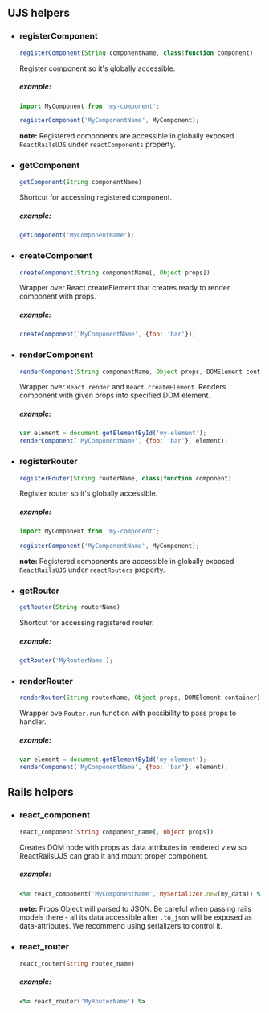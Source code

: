 ## UJS helpers

* ### registerComponent
  ```js
  registerComponent(String componentName, class|function component)
  ```

  Register component so it's globally accessible.

  ##### example:

  ```js
  import MyComponent from 'my-component';

  registerComponent('MyComponentName', MyComponent);
  ```

  **note:** Registered components are accessible in globally exposed `ReactRailsUJS` under `reactComponents` property.

* ### getComponent

  ```js
  getComponent(String componentName)
  ```

  Shortcut for accessing registered component.

  ##### example:

  ```js
  getComponent('MyComponentName');
  ```

* ### createComponent

  ```js
  createComponent(String componentName[, Object props])
  ```

  Wrapper over React.createElement that creates ready to render component with props.

  ##### example:

  ```js
  createComponent('MyComponentName', {foo: 'bar'});
  ```

* ### renderComponent

  ```js
  renderComponent(String componentName, Object props, DOMElement container)
  ```

  Wrapper over `React.render` and `React.createElement`. Renders component with given props into specified DOM element.

  ##### example:

  ```js
  var element = document.getElementById('my-element');
  renderComponent('MyComponentName', {foo: 'bar'}, element);
  ```

* ### registerRouter
  ```js
  registerRouter(String routerName, class|function component)
  ```

  Register router so it's globally accessible.

  ##### example:

  ```js
  import MyComponent from 'my-component';

  registerComponent('MyComponentName', MyComponent);
  ```

  **note:** Registered components are accessible in globally exposed `ReactRailsUJS` under `reactRouters` property.

* ### getRouter

  ```js
  getRouter(String routerName)
  ```

  Shortcut for accessing registered router.

  ##### example:

  ```js
  getRouter('MyRouterName');
  ```

* ### renderRouter

  ```js
  renderRouter(String routerName, Object props, DOMElement container)
  ```

  Wrapper ove `Router.run` function with possibility to pass props to handler.

  ##### example:

  ```js
  var element = document.getElementById('my-element');
  renderComponent('MyComponentName', {foo: 'bar'}, element);
  ```

## Rails helpers

* ### react_component

  ```ruby
  react_component(String component_name[, Object props])
  ```

  Creates DOM node with props as data attributes in rendered view so ReactRailsUJS can grab it and mount proper  component.

  ##### example:

  ```ruby
  <%= react_component('MyComponentName', MySerializer.new(my_data)) %>
  ```

  **note:** Props Object will parsed to JSON. Be careful when passing rails models there - all its data accessible after `.to_json` will be exposed as data-attributes. We  recommend using serializers to control it.

* ### react_router

  ```ruby
  react_router(String router_name)
  ```

  ##### example:

  ```ruby
  <%= react_router('MyRouterName') %>
  ```
